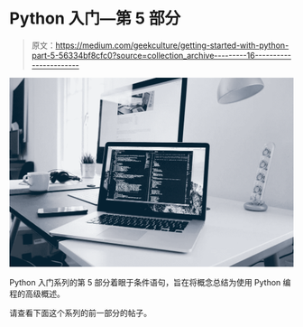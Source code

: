# Python 入门—第 5 部分

> 原文：<https://medium.com/geekculture/getting-started-with-python-part-5-56334bf8cfc0?source=collection_archive---------16----------------------->

![](img/917e9a2c5696d5ab7a2c78626255d91c.png)

Python 入门系列的第 5 部分着眼于条件语句，旨在将概念总结为使用 Python 编程的高级概述。

请查看下面这个系列的前一部分的帖子。